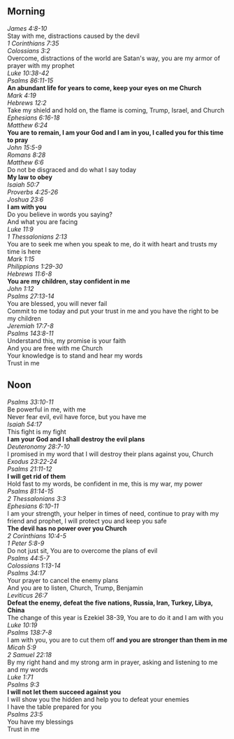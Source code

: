 ## Morning

_James 4:8-10_  
Stay with me, distractions caused by the devil  
_1 Corinthians 7:35_  
_Colossians 3:2_  
Overcome, distractions of the world are Satan's way, you are my armor of prayer with my prophet  
_Luke 10:38-42_  
_Psalms 86:11-15_  
**An abundant life for years to come, keep your eyes on me Church**  
_Mark 4:19_  
_Hebrews 12:2_  
Take my shield and hold on, the flame is coming, Trump, Israel, and Church  
_Ephesians 6:16-18_  
_Matthew 6:24_  
**You are to remain, I am your God and I am in you, I called you for this time to pray**  
_John 15:5-9_  
_Romans 8:28_  
_Matthew 6:6_  
Do not be disgraced and do what I say today  
**My law to obey**  
_Isaiah 50:7_  
_Proverbs 4:25-26_  
_Joshua 23:6_  
**I am with you**  
Do you believe in words you saying?  
And what you are facing  
_Luke 11:9_  
_1 Thessalonians 2:13_  
You are to seek me when you speak to me, do it with heart and trusts my time is here  
_Mark 1:15_  
_Philippians 1:29-30_  
_Hebrews 11:6-8_  
**You are my children, stay confident in me**  
_John 1:12_  
_Psalms 27:13-14_  
You are blessed, you will never fail  
Commit to me today and put your trust in me and you have the right to be my children  
_Jeremiah 17:7-8_  
_Psalms 143:8-11_  
Understand this, my promise is your faith  
And you are free with me Church  
Your knowledge is to stand and hear my words  
Trust in me  

## Noon

_Psalms 33:10-11_  
Be powerful in me, with me  
Never fear evil, evil have force, but you have me  
_Isaiah 54:17_  
This fight is my fight  
**I am your God and I shall destroy the evil plans**  
_Deuteronomy 28:7-10_  
I promised in my word that I will destroy their plans against you, Church  
_Exodus 23:22-24_  
_Psalms 21:11-12_  
**I will get rid of them**  
Hold fast to my words, be confident in me, this is my war, my power  
_Psalms 81:14-15_  
_2 Thessalonians 3:3_  
_Ephesians 6:10-11_  
I am your strength, your helper in times of need, continue to pray with my friend and prophet, I will protect you and keep you safe  
**The devil has no power over you Church**  
_2 Corinthians 10:4-5_  
_1 Peter 5:8-9_  
Do not just sit, You are to overcome the plans of evil  
_Psalms 44:5-7_  
_Colossians 1:13-14_  
_Psalms 34:17_  
Your prayer to cancel the enemy plans  
And you are to listen, Church, Trump, Benjamin  
_Leviticus 26:7_  
**Defeat the enemy, defeat the five nations, Russia, Iran, Turkey, Libya, China**  
The change of this year is Ezekiel 38-39, You are to do it and I am with you  
_Luke 10:19_  
_Psalms 138:7-8_  
I am with you, you are to cut them off **and you are stronger than them in me**  
_Micah 5:9_  
_2 Samuel 22:18_  
By my right hand and my strong arm in prayer, asking and listening to me and my words  
_Luke 1:71_  
_Psalms 9:3_  
**I will not let them succeed against you**  
I will show you the hidden and help you to defeat your enemies  
I have the table prepared for you  
_Psalms 23:5_  
You have my blessings  
Trust in me  


